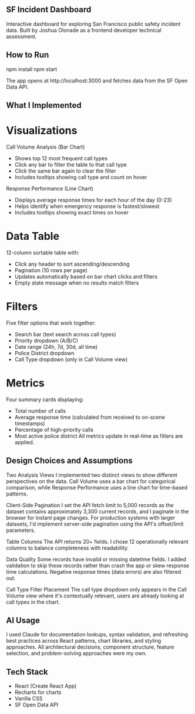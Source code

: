 ## SF Incident Dashboard
Interactive dashboard for exploring San Francisco public safety incident data. Built by Joshua Olonade as a frontend developer technical assessment.

## How to Run
npm install
npm start

The app opens at http://localhost:3000 and fetches data from the SF Open Data API.

## What I Implemented

# Visualizations
Call Volume Analysis (Bar Chart)
- Shows top 12 most frequent call types
- Click any bar to filter the table to that call type
- Click the same bar again to clear the filter
- Includes tooltips showing call type and count on hover

Response Performance (Line Chart)
- Displays average response times for each hour of the day (0-23)
- Helps identify when emergency response is fastest/slowest
- Includes tooltips showing exact times on hover

# Data Table
12-column sortable table with:
- Click any header to sort ascending/descending
- Pagination (10 rows per page)
- Updates automatically based on bar chart clicks and filters
- Empty state message when no results match filters

# Filters
Five filter options that work together:
- Search bar (text search across call types)
- Priority dropdown (A/B/C)
- Date range (24h, 7d, 30d, all time)
- Police District dropdown
- Call Type dropdown (only in Call Volume view)

# Metrics
Four summary cards displaying:
- Total number of calls
- Average response time (calculated from received to on-scene timestamps)
- Percentage of high-priority calls
- Most active police district
All metrics update in real-time as filters are applied.

## Design Choices and Assumptions
Two Analysis Views
I implemented two distinct views to show different perspectives on the data. Call Volume uses a bar chart for categorical comparison, while Response Performance uses a line chart for time-based patterns.

Client-Side Pagination
I set the API fetch limit to 5,000 records as the dataset contains approximately 3,300 current records, and I paginate in the browser for instant page changes. For production systems with larger datasets, I'd implement server-side pagination using the API's offset/limit parameters.

Table Columns
The API returns 20+ fields. I chose 12 operationally relevant columns to balance completeness with readability.

Data Quality
Some records have invalid or missing datetime fields. I added validation to skip these records rather than crash the app or skew response time calculations. Negative response times (data errors) are also filtered out.

Call Type Filter Placement
The call type dropdown only appears in the Call Volume view where it's contextually relevant, users are already looking at call types in the chart.

## AI Usage
I used Claude for documentation lookups, syntax validation, and refreshing best practices across React patterns, chart libraries, and styling approaches. All architectural decisions, component structure, feature selection, and problem-solving approaches were my own.

## Tech Stack
- React (Create React App)
- Recharts for charts
- Vanilla CSS
- SF Open Data API